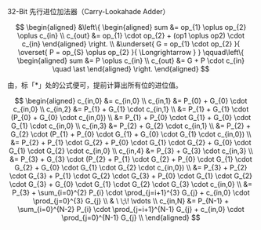 32-Bit 先行进位加法器（Carry-Lookahade Adder）

$$
\begin{aligned}
    &\left\{ \begin{aligned}
        sum &= op_{1} \oplus op_{2} \oplus c_{in} \\
        c_{out} &= op_{1} \cdot op_{2} + (op1 \oplus op2) \cdot c_{in}
    \end{aligned} \right. \\
    &\underset{
        G = op_{1} \cdot op_{2}
    }{
        \overset{
            P = op_{S} \oplus op_{2}
        }{
            \Longrightarrow
        }
    } \qquad\left\{ \begin{aligned}
        sum &= P \oplus c_{in} \\
        c_{out} &= G + P \cdot c_{in} \quad \ast
    \end{aligned} \right.
\end{aligned}
$$

由，标「*」处的公式便可，提前计算出所有位的进位值。

$$
\begin{aligned}
    c_{in,0} &= c_{in,0} \\
    c_{in,1} &= P_{0} + G_{0} \cdot c_{in,0} \\
    c_{in,2} &= P_{1} + G_{1} \cdot c_{in,1} \\
             &= P_{1} + G_{1} \cdot (P_{0} + G_{0} \cdot c_{in,0}) \\
             &= P_{1} + P_{0} \cdot G_{1} + G_{0} \cdot G_{1} \cdot c_{in,0} \\
    c_{in,3} &= P_{2} + G_{2} \cdot c_{in,1} \\
             &= P_{2} + G_{2} \cdot (P_{1} + P_{0} \cdot G_{1} + G_{0} \cdot G_{1} \cdot c_{in,0}) \\
             &= P_{2} + P_{1} \cdot G_{2} + P_{0} \cdot G_{1} \cdot G_{2} + G_{0} \cdot G_{1} \cdot G_{2} \cdot c_{in,0} \\
    c_{in,4} &= P_{3} + G_{3} \cdot c_{in,3} \\
             &= P_{3} + G_{3} \cdot (P_{2} + P_{1} \cdot G_{2} + P_{0} \cdot G_{1} \cdot G_{2} + G_{0} \cdot G_{1} \cdot G_{2} \cdot c_{in,0}) \\
             &= P_{3} + P_{2} \cdot G_{3} + P_{1} \cdot G_{2} \cdot G_{3} + P_{0} \cdot G_{1} \cdot G_{2} \cdot G_{3} + G_{0} \cdot G_{1} \cdot G_{2} \cdot G_{3} \cdot c_{in,0} \\
             &= P_{3} + \sum_{i=0}^{2} P_{i} \cdot \prod_{j=i+1}^{3} G_{j} + c_{in,0} \cdot \prod_{j=0}^{3} G_{j} \\
    & \ \;\! \vdots \\
    c_{in,N} &= P_{N-1} + \sum_{i=0}^{N-2} P_{i} \cdot \prod_{j=i+1}^{N-1} G_{j} + c_{in,0} \cdot \prod_{j=0}^{N-1} G_{j} \\
\end{aligned} 
$$